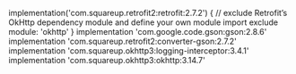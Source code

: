    implementation('com.squareup.retrofit2:retrofit:2.7.2') {
        // exclude Retrofit’s OkHttp dependency module and define your own module import
        exclude module: 'okhttp'
    }
    implementation 'com.google.code.gson:gson:2.8.6'
    implementation 'com.squareup.retrofit2:converter-gson:2.7.2'
    implementation 'com.squareup.okhttp3:logging-interceptor:3.4.1'
    implementation 'com.squareup.okhttp3:okhttp:3.14.7'
